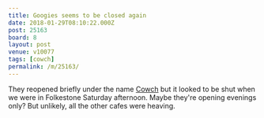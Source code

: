 ```yaml
---
title: Googies seems to be closed again
date: 2018-01-29T08:10:22.000Z
post: 25163
board: 8
layout: post
venue: v10077
tags: [cowch]
permalink: /m/25163/
---
```

They reopened briefly under the name <a href="/wiki/cowch">Cowch</a> but it looked to be shut when we were in Folkestone Saturday afternoon. Maybe they're opening evenings only? But unlikely, all the other cafes were heaving.
